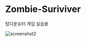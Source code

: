 # Zombie-Suriviver
탑다운슈터 게임 실습용

![screenshot2](https://github.com/qkrgudals/Zombie-Suriver/assets/70942862/875a12e9-59cf-4cb3-a950-04217573d02e)
